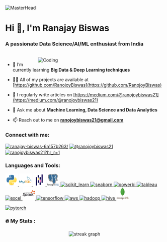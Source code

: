 ![MasterHead](https://breakoutmentors.com/wp-content/uploads/2021/01/136MELEhgZsPFuzlZvObnxA.gif)
<h1 align="left">Hi 👋, I'm Ranajay Biswas</h1>
<h3 align="left">A passionate Data Science/AI/ML enthusiast from India</h3>
<br>
<img align="right" alt="Coding" width="400" src="https://www.iihglobal.com/wp-content/uploads/2019/02/dcsad-1.gif"/>

- 🌱 I’m currently learning **Big Data & Deep Learning techniques**

- 👨‍💻 All of my projects are available at [https://github.com/RanojoyBiswas](https://github.com/RanojoyBiswas)

- 📝 I regularly write articles on [https://medium.com/@ranojoybiswas21](https://medium.com/@ranojoybiswas21)

- 💬 Ask me about **Machine Learning, Data Science and Data Analytics**

- 📫 Reach out to me on **ranojoybiswas21@gmail.com**

<h3 align="left">Connect with me:</h3>
<p align="left">
<a href="https://linkedin.com/in/ranajay-biswas-6a157b263/" target="blank"><img align="center" src="https://raw.githubusercontent.com/rahuldkjain/github-profile-readme-generator/master/src/images/icons/Social/linked-in-alt.svg" alt="ranajay-biswas-6a157b263/" height="30" width="40" /></a>
<a href="https://medium.com/@ranojoybiswas21" target="blank"><img align="center" src="https://raw.githubusercontent.com/rahuldkjain/github-profile-readme-generator/master/src/images/icons/Social/medium.svg" alt="@ranojoybiswas21" height="30" width="40" /></a>
<a href="https://www.hackerrank.com/ranojoybiswas21?hr_r=1" target="blank"><img align="center" src="https://raw.githubusercontent.com/rahuldkjain/github-profile-readme-generator/master/src/images/icons/Social/hackerrank.svg" alt="ranojoybiswas21?hr_r=1" height="30" width="40" /></a>
</p>

<h3 align="left">Languages and Tools:</h3>
<p align="left">

<a href="https://www.python.org" target="_blank" rel="noreferrer"> <img src="https://raw.githubusercontent.com/devicons/devicon/master/icons/python/python-original.svg" alt="python" width="40" height="40"/> </a>
<a href="https://www.mysql.com/" target="_blank" rel="noreferrer"> <img src="https://raw.githubusercontent.com/devicons/devicon/master/icons/mysql/mysql-original-wordmark.svg" alt="mysql" width="40" height="40"/> </a> 
<a href="https://pandas.pydata.org/" target="_blank" rel="noreferrer"> <img src="https://raw.githubusercontent.com/devicons/devicon/2ae2a900d2f041da66e950e4d48052658d850630/icons/pandas/pandas-original.svg" alt="pandas" width="40" height="40"/> </a> 
<a href="https://www.postgresql.org" target="_blank" rel="noreferrer"> <img src="https://raw.githubusercontent.com/devicons/devicon/master/icons/postgresql/postgresql-original-wordmark.svg" alt="postgresql" width="40" height="40"/> </a> 
<a href="https://scikit-learn.org/" target="_blank" rel="noreferrer"> <img src="https://upload.wikimedia.org/wikipedia/commons/0/05/Scikit_learn_logo_small.svg" alt="scikit_learn" width="40" height="40"/> </a>
<a href="https://seaborn.pydata.org/" target="_blank" rel="noreferrer"> <img src="https://seaborn.pydata.org/_images/logo-mark-lightbg.svg" alt="seaborn" width="40" height="40"/> </a>
<a href="https://powerbi.microsoft.com/en-au/" target="_blank" rel="noreferrer"> <img src="https://www.pngkey.com/png/full/341-3410368_microsoft-power-bi-power-bi.png" alt="powerbi" width="40" height="40"/> </a>
<a href="https://www.tableau.com/" target="_blank" rel="noreferrer"> <img src="https://cdn.worldvectorlogo.com/logos/tableau-software.svg" alt="tableau" width="40" height="40"/> </a>
<a href="https://www.microsoft.com/en-in/microsoft-365/excel" target="_blank" rel="noreferrer"> <img src="https://download.logo.wine/logo/Microsoft_Excel/Microsoft_Excel-Logo.wine.png" alt="excel" width="60" height="50"/> </a>
<a href="https://spark.apache.org/docs/latest/api/python/#" target="_blank" rel="noreferrer"> <img src="https://raw.githubusercontent.com/github/explore/6f5025830918df26b37d23b3ffffbc35725fe15f/topics/spark/spark.png" alt="pyspark" width="40" height="40"/> </a>
<a href="https://www.tensorflow.org" target="_blank" rel="noreferrer"> <img src="https://www.vectorlogo.zone/logos/tensorflow/tensorflow-icon.svg" alt="tensorflow" width="40" height="40"/> </a> 
<a href="https://aws.amazon.com" target="_blank" rel="noreferrer"> <img src="https://www.svgrepo.com/show/331300/aws.svg" alt="aws" width="40" height="40"/> </a> 
<a href="https://hadoop.apache.org/" target="_blank" rel="noreferrer"> <img src="https://www.vectorlogo.zone/logos/apache_hadoop/apache_hadoop-icon.svg" alt="hadoop" width="40" height="40"/> </a> 
<a href="https://hive.apache.org/" target="_blank" rel="noreferrer"> <img src="https://www.vectorlogo.zone/logos/apache_hive/apache_hive-icon.svg" alt="hive" width="40" height="40"/> </a> 
<a href="https://www.mongodb.com/" target="_blank" rel="noreferrer"> <img src="https://raw.githubusercontent.com/devicons/devicon/master/icons/mongodb/mongodb-original-wordmark.svg" alt="mongodb" width="40" height="40"/> </a> 



<a href="https://pytorch.org/" target="_blank" rel="noreferrer"> <img src="https://www.vectorlogo.zone/logos/pytorch/pytorch-icon.svg" alt="pytorch" width="40" height="40"/> </a> 

</p>

###

<h3 align="left">🔥   My Stats :</h3>

###

<div align="center">
  <img src="https://streak-stats.demolab.com?user=RanojoyBiswas&locale=en&mode=daily&theme=dark&hide_border=false&border_radius=5&order=3" height="220" alt="streak graph"  />
</div>

###
